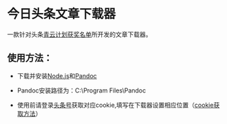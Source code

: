 # 今日头条文章下载器

一款针对头条[青云计划获奖名单](https://mp.toutiao.com/profile_v3/index/activity?name=qingyun)所开发的文章下载器。

## 使用方法：
- 下载并安装[Node.js](https://nodejs.org)和[Pandoc](https://github.com/jgm/pandoc/releases)

- Pandoc安装路径为：C:\Program Files\Pandoc

- 使用前请登录[头条号](https://mp.toutiao.com)获取对应cookie,填写在下载器设置相应位置（[cookie获取方法](https://jingyan.baidu.com/article/afd8f4deaf490634e286e936.html)）

